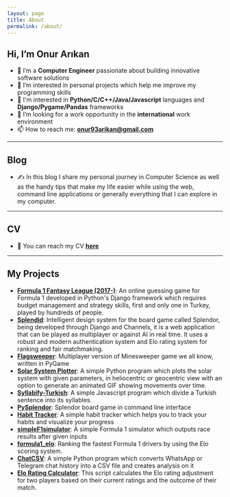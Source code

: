 ```yaml
---
layout: page
title: About
permalink: /about/
---
```


## Hi, I’m Onur Arıkan
- 🌱 I’m a **Computer Engineer** passionate about building innovative software solutions
- 💞️ I’m interested in personal projects which help me improve my programming skills
- 🔭 I'm interested in **Python/C/C++/Java/Javascript** languages and **Django/Pygame/Pandas** frameworks
- 👀 I’m looking for a work opportunity in the **international** work environment
- 📫 How to reach me: **[onur93arikan@gmail.com](mailto:onur93arikan@gmail.com)**

---
## Blog
- ✍️  In this blog I share my personal journey in Computer Science as well as the handy tips that make my life easier while using the web, command line applications or generally everything that I can explore in my computer.

---
## CV
- 🔗 You can reach my CV **[here](https://opethef10.github.io/resume/)**

---
## My Projects
- **[Formula 1 Fantasy League (2017-)](https://tinyurl.com/formula1turkiye)**: An online guessing game for Formula 1 developed in Python's Django framework which requires budget management and strategy skills, first and only one in Turkey, played by hundreds of people.
- **[Splendid](https://senior.ceng.metu.edu.tr/2024/SPLENDID/)**: Intelligent design system for the board game called Splendor, being developed through Django and Channels, it is a web application that can be played as multiplayer or against AI in real time. It uses a robust and modern authentication system and Elo rating system for ranking and fair matchmaking.
- **[Flagsweeper](https://github.com/opethef10/Flagsweeper)**: Multiplayer version of Minesweeper game we all know, written in PyGame
- **[Solar System Plotter](https://solarsystemplotter.pythonanywhere.com)**: A simple Python program which plots the solar system with given parameters, in heliocentric or geocentric view with an option to generate an animated GIF showing movements over time.
- **[Syllabify-Turkish](https://opethef10.github.io/Syllabify-Turkish/)**: A simple Javascript program which divide a Turkish sentence into its syllables.
- **[PySplendor](https://github.com/opethef10/PySplendor)**: Splendor board game in command line interface
- **[Habit Tracker](https://github.com/opethef10/habit_tracker)**: A simple habit tracker which helps you to track your habits and visualize your progress
- **[simpleF1simulator](https://github.com/opethef10/simpleF1simulator)**: A simple Formula 1 simulator which outputs race results after given inputs
- **[formula1_elo](https://github.com/opethef10/formula1_elo)**: Ranking the fastest Formula 1 drivers by using the Elo scoring system.
- **[ChatCSV](https://github.com/opethef10/chat_csv)**: A simple Python program which converts WhatsApp or Telegram chat history into a CSV file and creates analysis on it
- **[Elo Rating Calculator](https://github.com/opethef10/elo_calculator)**: This script calculates the Elo rating adjustment for two players based on their current ratings and the outcome of their match.
